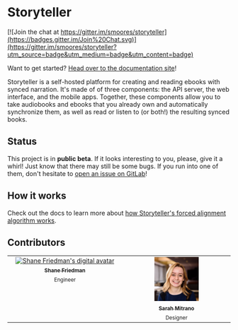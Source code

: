# Storyteller

[![Join the chat at https://gitter.im/smoores/storyteller](https://badges.gitter.im/Join%20Chat.svg)](https://gitter.im/smoores/storyteller?utm_source=badge&utm_medium=badge&utm_content=badge)

Want to get started?
[Head over to the documentation site](https://smoores.gitlab.io/storyteller/)!

Storyteller is a self-hosted platform for creating and reading ebooks with
synced narration. It's made of of three components: the API server, the web
interface, and the mobile apps. Together, these components allow you to take
audiobooks and ebooks that you already own and automatically synchronize them,
as well as read or listen to (or both!) the resulting synced books.

## Status

This project is in **public beta**. If it looks interesting to you, please, give
it a whirl! Just know that there may still be some bugs. If you run into one of
them, don't hesitate to
[open an issue on GitLab](https://gitlab.com/smoores/storyteller/-/issues/)!

## How it works

Check out the docs to learn more about
[how Storyteller's forced alignment algorithm works](https://smoores.gitlab.io/storyteller/docs/how-it-works/the-algorithm).

## Contributors

<table>
  <tbody>
    <tr>
      <td align="center" valign="top" width="14.28%"><a href="https://gitlab.com/smoores"><img src="https://gitlab.com/uploads/-/system/user/avatar/2464265/avatar.png?width=192" width="100" height="100" alt="Shane Friedman's digital avatar"/><br /><sub><b>Shane Friedman</b></sub></a><br /><sub>Engineer</sub></td>
      <td align="center" valign="top" width="14.28%"><a href="https://www.sarahmitrano.com/"><img src="readme-assets/sarah-headshot.png" width="100" height="100" alt="Sarah Mitrano's headshot"/><br /><sub><b>Sarah Mitrano</b></sub></a><br /><sub>Designer</sub></td>
    </tr>
  </tbody>
</table>
